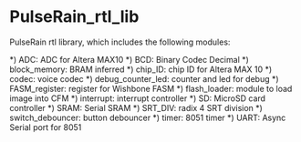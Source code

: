 # PulseRain_rtl_lib
PulseRain rtl library, which includes the following modules:

*) ADC: ADC for Altera MAX10
*) BCD: Binary Codec Decimal
*) block_memory: BRAM inferred
*) chip_ID: chip ID for Altera MAX 10
*) codec: voice codec
*) debug_counter_led: counter and led for debug
*) FASM_register: register for Wishbone FASM
*) flash_loader: module to load image into CFM
*) interrupt: interrupt controller
*) SD: MicroSD card controller
*) SRAM: Serial SRAM
*) SRT_DIV: radix 4 SRT division
*) switch_debouncer: button debouncer
*) timer: 8051 timer
*) UART: Async Serial port for 8051



